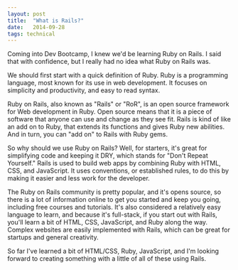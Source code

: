 ```yaml
---
layout: post
title:  "What is Rails?"
date:   2014-09-28
tags: technical
---
```


Coming into Dev Bootcamp, I knew we'd be learning Ruby on Rails.  I said that with confidence, but I really had no idea what Ruby on Rails was.

We should first start with a quick definition of Ruby.  Ruby is a programming language, most known for its use in web development.  It focuses on simplicity and productivity, and easy to read syntax.

Ruby on Rails, also known as "Rails" or "RoR", is an open source framework for Web development in Ruby.  Open source means that it is a piece of software that anyone can use and change as they see fit.  Rails is kind of like an add on to Ruby, that extends its functions and gives Ruby new abilities. And in turn, you can "add on" to Rails with Ruby gems.

So why should we use Ruby on Rails?  Well, for starters, it's great for simplifying code and keeping it DRY, which stands for "Don't Repeat Yourself." Rails is used to build web apps by combining Ruby with HTML, CSS, and JavaScript. It uses conventions, or established rules, to do this by making it easier and less work for the developer.

The Ruby on Rails community is pretty popular, and it's opens source, so there is a lot of information online to get you started and keep you going, including free courses and tutorials.  It's also considered a relatively easy language to learn, and because it's full-stack, if you start out with Rails, you'll learn a bit of HTML, CSS, JavaScript, and Ruby along the way.  Complex websites are easily implemented with Rails, which can be great for startups and general creativity.

So far I've learned a bit of HTML/CSS, Ruby, JavaScript, and I'm looking forward to creating something with a little of all of these using Rails.